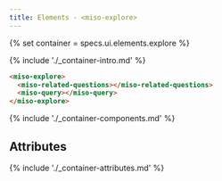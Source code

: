 ```yaml
---
title: Elements - <miso-explore>
---
```


{% set container = specs.ui.elements.explore %}

{% include './_container-intro.md' %}

```html
<miso-explore>
  <miso-related-questions></miso-related-questions>
  <miso-query></miso-query>
</miso-explore>
```

{% include './_container-components.md' %}

## Attributes

{% include './_container-attributes.md' %}
